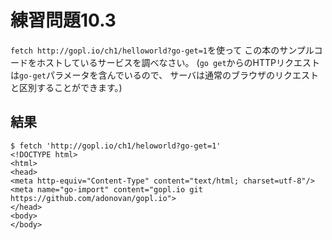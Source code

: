 # 練習問題10.3

`fetch http://gopl.io/ch1/helloworld?go-get=1`を使って
この本のサンプルコードをホストしているサービスを調べなさい。
(`go get`からのHTTPリクエストは`go-get`パラメータを含んでいるので、
サーバは通常のブラウザのリクエストと区別することができます。)

## 結果

```
$ fetch 'http://gopl.io/ch1/heloworld?go-get=1'
<!DOCTYPE html>
<html>
<head>
<meta http-equiv="Content-Type" content="text/html; charset=utf-8"/>
<meta name="go-import" content="gopl.io git https://github.com/adonovan/gopl.io">
</head>
<body>
</body>
```
